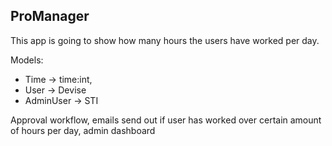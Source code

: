 ## ProManager

This app is going to show how many hours the users have worked per day. 

Models:

- Time -> time:int,
- User -> Devise
- AdminUser -> STI

Approval workflow, emails send out if user has worked over certain amount of hours per day, admin dashboard